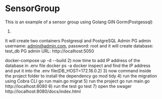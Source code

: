 # SensorGroup
This is an example  of a sensor group using Golang GIN Gorm(Postgessql)


1)
It will create two containers Postgresql
and PostgreSQL Admin PG admin username: admin@admin.com, password: root
and it will create database: test_db
PG admin URL: http://localhost:5050

docker-compose up -d --build
2) 
now time to add IP address of the database in .env file
docker ps -a
docker inspect <postgress containere id>
and find the IP address and put it into the .env file(DB_HOST=172.18.0.2)
3)
now command inside the project folder to install the dependency
go mod tidy
4) 
run the migration using Cobra CLI
go run main.go migrat
5) run the project
go run main.go
http://localhost:8080
6) 
run the test
  go test
7) 
open the swager
http://localhost:8080/docs/index.html

